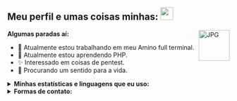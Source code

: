 ## Meu perfil e umas coisas minhas: <img src="https://github.com/TheDudeThatCode/TheDudeThatCode/blob/master/Assets/Hi.gif" width="29px">

<img align="right" alt="JPG" height="70" src="https://i.giphy.com/media/LMt9638dO8dftAjtco/200.webp" />

**Algumas paradas aí:**
- 🔭 Atualmente estou trabalhando em meu Amino full terminal.
- 🌱 Atualmente estou aprendendo PHP.
- ✨ Interessado em coisas de pentest.
- 🤔 Procurando um sentido para a vida.

<details>
  <summary><b>Minhas estatísticas e linguagens que eu uso: </b></summary>
  
  
  <img src="https://github-readme-stats.vercel.app/api?username=ruisueduardo&show_icons=true&theme=radical&title_color=8E2DE2&text_color=fff&icon_color=8E2DE2">

<p align="center">
<img src="https://visitor-badge.laobi.icu/badge?page_id=ruisueduardo" id="counter">
<img src="https://img.shields.io/github/followers/ruisueduardo">
</p>

![HTML5](https://img.shields.io/badge/html%205-grey?style=for-the-badge&logo=html5&logoColor=white&labelColor=8E2DE2)
![php](https://img.shields.io/badge/-php-grey?style=for-the-badge&logo=php&logoColor=white&labelColor=8E2DE2)
![git](https://img.shields.io/badge/-git-grey?style=for-the-badge&logo=git&logoColor=white&labelColor=8E2DE2)
<br>
![github](https://img.shields.io/badge/-github-grey?style=for-the-badge&logo=github&logoColor=white&labelColor=8E2DE2)
![python](https://img.shields.io/badge/-python-grey?style=for-the-badge&logo=python&logoColor=white&labelColor=8E2DE2)
![MarkDown](https://img.shields.io/badge/-Markdown-grey?style=for-the-badge&logo=Markdown&logoColor=white&labelColor=8E2DE2)
![JavaScript](https://img.shields.io/badge/-JavaScript-grey?style=for-the-badge&logo=javascript&logoColor=white&labelColor=8E2DE2)

![Repo 1](https://github-readme-stats.vercel.app/api/pin/?username=ruisueduardo&repo=amino_contas&show_icons=true&theme=radical&title_color=8E2DE2&text_color=fff&icon_color=8E2DE2)
![Repo 2](https://github-readme-stats.vercel.app/api/pin/?username=ruisueduardo&repo=consulta&show_icons=true&theme=radical&title_color=8E2DE2&text_color=fff&icon_color=8E2DE2)

![Top Langs](https://github-readme-stats.vercel.app/api/top-langs/?username=ruisueduardo&theme=radical&title_color=8E2DE2&text_color=fff)

</details>

<details>
  <summary><b>Formas de contato:</b></summary>
  <p align="center">
    <i>Rede Sociais:</i><br><br>

[![WhatsApp Badge](https://img.shields.io/badge/WhatsApp-25D366?style=for-the-badge&logo=whatsapp&logoColor=white&link=https://wa.me/+49491631949270)](https://wa.me/+49491631949270)
[![Gmail Badge](https://img.shields.io/badge/Gmail-D14836?style=for-the-badge&logo=gmail&logoColor=white&link=mailto:pcxluiz@gmail.com)](mailto:pcxluiz@gmail.com)
[![Discord Badge](https://img.shields.io/badge/Discord-7289DA?style=for-the-badge&logo=discord&logoColor=white&link=https://discord.gg/ax8HgbX8hc)](https://discord.gg/ax8HgbX8hc)
[![GitHub Badge](https://img.shields.io/badge/GitHub-100000?style=for-the-badge&logo=github&logoColor=white&link=https://github.com/ruisueduardo)](https://github.com/ruisueduardo)
[![Pinterest Badge](https://img.shields.io/badge/Pinterest-%23E60023.svg?&style=for-the-badge&logo=Pinterest&logoColor=white&link=https://br.pinterest.com/Luna_Elegant/)](https://br.pinterest.com/Luna_Elegant/)
[![YouTube Badge](https://img.shields.io/badge/YouTube-FF0000?style=for-the-badge&logo=youtube&logoColor=white&link=https://youtube.com/channel/UCyKQZ04X8HLYn-GiyiwQOkw)](https://youtube.com/channel/UCyKQZ04X8HLYn-GiyiwQOkw)
  </p>
</details>

